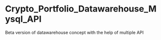 # Crypto_Portfolio_Datawarehouse_Mysql_API
Beta version of datawarehouse concept with the help of multiple API
